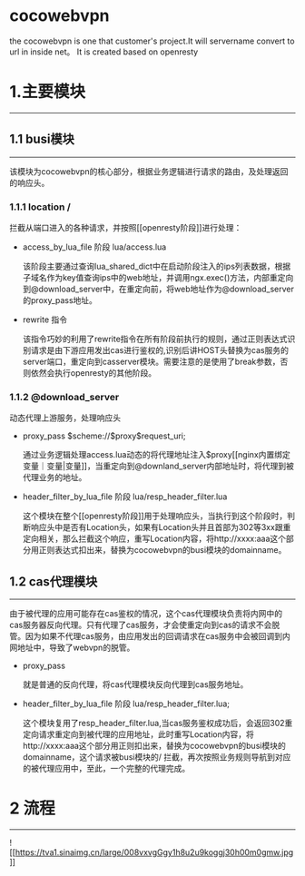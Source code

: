 # cocowebvpn
the cocowebvpn is  one that customer's project.It will servername convert to url in inside net。 It is created based on openresty

# 1.主要模块
---
## 1.1 busi模块
----

该模块为cocowebvpn的核心部分，根据业务逻辑进行请求的路由，及处理返回的响应头。
### 1.1.1 location / 

拦截从端口进入的各种请求，并按照[[openresty阶段]]进行处理：

*  access_by_lua_file 阶段 lua/access.lua

	该阶段主要通过查询lua_shared_dict中在启动阶段注入的ips列表数据，根据子域名作为key值查询ips中的web地址，并调用ngx.exec()方法，内部重定向到@download_server中，在重定向前，将web地址作为@download_server的proxy_pass地址。

* rewrite 指令

	该指令巧妙的利用了rewrite指令在所有阶段前执行的规则，通过正则表达式识别请求是由下游应用发出cas进行鉴权的,识别后讲HOST头替换为cas服务的server端口，重定向到casserver模块。需要注意的是使用了break参数，否则依然会执行openresty的其他阶段。

### 1.1.2 @download_server

动态代理上游服务，处理响应头

* proxy_pass \$scheme://\$proxy$request_uri;

	通过业务逻辑处理access.lua动态的将代理地址注入$proxy[[nginx内置绑定变量｜变量|变量]]，当重定向到@downland_server内部地址时，将代理到被代理业务的地址。

* header_filter_by_lua_file 阶段 lua/resp_header_filter.lua

	这个模块在整个[[openresty阶段]]用于处理响应头，当执行到这个阶段时，判断响应头中是否有Location头，如果有Location头并且首部为302等3xx跟重定向相关，那么拦截这个响应，重写Location内容，将http://xxxx:aaa这个部分用正则表达式扣出来，替换为cocowebvpn的busi模块的domainname。

## 1.2 cas代理模块
---
由于被代理的应用可能存在cas鉴权的情况，这个cas代理模块负责将内网中的cas服务器反向代理。只有代理了cas服务，才会使重定向到cas的请求不会脱管。因为如果不代理cas服务，由应用发出的回调请求在cas服务中会被回调到内网地址中，导致了webvpn的脱管。

* proxy_pass 

	就是普通的反向代理，将cas代理模块反向代理到cas服务地址。

*  header_filter_by_lua_file 阶段 lua/resp_header_filter.lua;

	这个模块复用了resp_header_filter.lua,当cas服务鉴权成功后，会返回302重定向请求重定向到被代理的应用地址，此时重写Location内容，将http://xxxx:aaa这个部分用正则扣出来，替换为cocowebvpn的busi模块的domainname，这个请求被busi模块的/ 拦截，再次按照业务规则导航到对应的被代理应用中，至此，一个完整的代理完成。

# 2 流程
----
![[https://tva1.sinaimg.cn/large/008vxvgGgy1h8u2u9koggj30h00m0gmw.jpg]]

